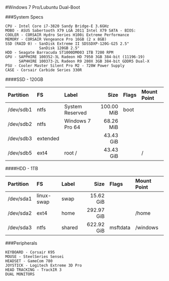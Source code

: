 #Windows 7 Pro/Lubuntu Dual-Boot

###System Specs

    CPU - Intel Core i7-3820 Sandy Bridge-E 3.6GHz
    MOBO - ASUS Sabertooth X79 LGA 2011 Intel X79 SATA - BIOS: 
    COOLER - CORSAIR Hydro Series H100i Extreme Performance
    MEMORY - CORSAIR Vengeance Pro 16GB (2 x 8GB)
    SSD (RAID 0) - SanDisk Extreme II SDSSDXP-120G-G25 2.5"
                   SanDisk 120GB 2.5"
    HDD - Seagate Barracuda ST1000DM003 1TB 7200 RPM
    GPU - SAPPHIRE 100352-3L Radeon HD 7950 3GB 384-bit (11196-19)
          SAPHHIRE 100373-2L Radeon R9 280X 3GB 384-bit GDDR5 Dual-X
    PSU - Cooler Master Silent Pro M2 - 720W Power Supply
    CASE - Corsair Carbide Series 330R

####SSD - 120GB


| Partition | FS | Label | Size | Flags | Mount Point |
| :-------- | :--- | :-------------- | ---------: | :--- | :--- |
| /dev/sdb1 | ntfs | System Reserved | 100.00 MiB | boot |  |
| /dev/sdb2 | ntfs | Windows 7 Pro 64 | 68.26 MiB |  |  |
| /dev/sdb3 | extended |  | 43.43 GiB |  |  |
| /dev/sdb5 | ext4 | root / | 43.43 GiB |  | / |


####HDD - 1TB

| Partition | FS | Label | Size | Flags | Mount Point |
| :-------- | :--- | :-------------- | ---------: | :--- | :--- |
| /dev/sda1 | linux-swap | swap | 15.62 GiB |  |  | 
| /dev/sda2 | ext4 | home | 292.97 GiB |  | /home |
| /dev/sda3 | ntfs | shared | 622.92 GiB | msftdata | /windows |

###Peripherals

    KEYBOARD - Corsair K95
    MOUSE - SteelSeries Sensei
    HEADSET - GameCom 780
    JOYSTICK - Logitech Extreme 3D Pro
    HEAD TRACKING - TrackIR 3
    DUAL MONITORS
